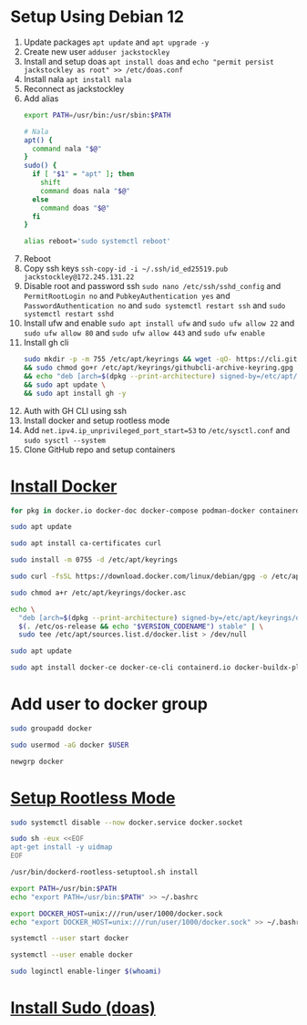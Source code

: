 # Setup Using Debian 12
1. Update packages `apt update` and `apt upgrade -y`
2. Create new user `adduser jackstockley`
3. Install and setup doas `apt install doas` and `echo "permit persist jackstockley as root" >> /etc/doas.conf`
4. Install nala `apt install nala`
5. Reconnect as jackstockley
6. Add alias 
    ```bash
    export PATH=/usr/bin:/usr/sbin:$PATH
    
    # Nala
    apt() {
      command nala "$@"
    }
    sudo() {
      if [ "$1" = "apt" ]; then
        shift
        command doas nala "$@"
      else
        command doas "$@"
      fi
    }
    
    alias reboot='sudo systemctl reboot'
    ```
7. Reboot
8. Copy ssh keys `ssh-copy-id -i ~/.ssh/id_ed25519.pub jackstockley@172.245.131.22`
9. Disable root and password ssh `sudo nano /etc/ssh/sshd_config` and `PermitRootLogin no` and 
   `PubkeyAuthentication yes` and `PasswordAuthentication no` and `sudo systemctl restart ssh` and `sudo systemctl restart sshd`
10. Install ufw and enable `sudo apt install ufw` and `sudo ufw allow 22` and `sudo ufw allow 80` and `sudo ufw allow 443` 
    and `sudo ufw enable`
11. Install gh cli 
    ```bash
    sudo mkdir -p -m 755 /etc/apt/keyrings && wget -qO- https://cli.github.com/packages/githubcli-archive-keyring.gpg | sudo tee /etc/apt/keyrings/githubcli-archive-keyring.gpg > /dev/null \
    && sudo chmod go+r /etc/apt/keyrings/githubcli-archive-keyring.gpg \
    && echo "deb [arch=$(dpkg --print-architecture) signed-by=/etc/apt/keyrings/githubcli-archive-keyring.gpg] https://cli.github.com/packages stable main" | sudo tee /etc/apt/sources.list.d/github-cli.list > /dev/null \
    && sudo apt update \
    && sudo apt install gh -y
    ```
12. Auth with GH CLI using ssh
13. Install docker and setup rootless mode
14. Add `net.ipv4.ip_unprivileged_port_start=53` to `/etc/sysctl.conf` and `sudo sysctl --system`
15. Clone GitHub repo and setup containers


# [Install Docker](https://docs.docker.com/engine/install/debian/)
```bash
for pkg in docker.io docker-doc docker-compose podman-docker containerd runc; do sudo apt-get remove $pkg; done
```
```bash
sudo apt update
```
```bash
sudo apt install ca-certificates curl
```
```bash
sudo install -m 0755 -d /etc/apt/keyrings
```
```bash
sudo curl -fsSL https://download.docker.com/linux/debian/gpg -o /etc/apt/keyrings/docker.asc
```
```bash
sudo chmod a+r /etc/apt/keyrings/docker.asc
```
```bash
echo \
  "deb [arch=$(dpkg --print-architecture) signed-by=/etc/apt/keyrings/docker.asc] https://download.docker.com/linux/debian \
  $(. /etc/os-release && echo "$VERSION_CODENAME") stable" | \
  sudo tee /etc/apt/sources.list.d/docker.list > /dev/null
```
```bash
sudo apt update
```
```bash
sudo apt install docker-ce docker-ce-cli containerd.io docker-buildx-plugin docker-compose-plugin
```

# Add user to docker group
```bash
sudo groupadd docker
````
```bash
sudo usermod -aG docker $USER
```
```bash
newgrp docker
```
# [Setup Rootless Mode](https://docs.docker.com/engine/security/rootless/#install)
```bash
sudo systemctl disable --now docker.service docker.socket
```
```bash
sudo sh -eux <<EOF
apt-get install -y uidmap
EOF
```
```bash
/usr/bin/dockerd-rootless-setuptool.sh install
```
```bash
export PATH=/usr/bin:$PATH
echo "export PATH=/usr/bin:$PATH" >> ~/.bashrc
```
```bash
export DOCKER_HOST=unix:///run/user/1000/docker.sock
echo "export DOCKER_HOST=unix:///run/user/1000/docker.sock" >> ~/.bashrc
```
```bash
systemctl --user start docker
```
```bash
systemctl --user enable docker
```
```bash
sudo loginctl enable-linger $(whoami)
```

# [Install Sudo (doas)](https://www.makeuseof.com/how-to-install-and-use-doas/)

